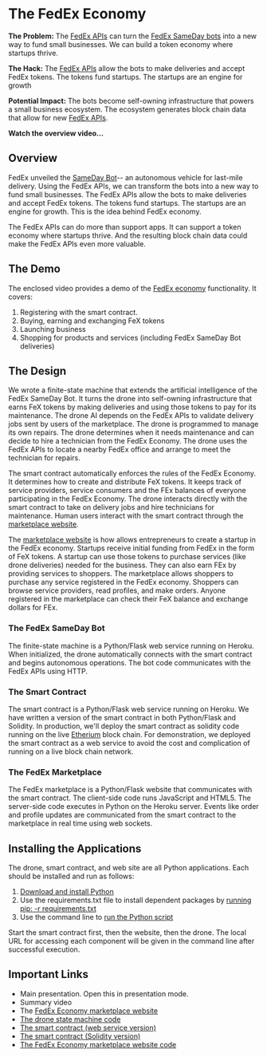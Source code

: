 # The FedEx Economy
**The Problem:** The [FedEx APIs](https://www.fedex.com/en-ca/resources-tools/api.html) can turn the [FedEx SameDay bots](https://www.youtube.com/results?search_query=fedex+sameday+bot) into a new way to fund small businesses. We can build a token economy where startups thrive. 

**The Hack:** The [FedEx APIs](https://www.fedex.com/en-ca/resources-tools/api.html) allow the bots to make deliveries and accept FedEx tokens. The tokens fund startups. The startups are an engine for growth

**Potential Impact:** The bots become self-owning infrastructure that powers a small business ecosystem. The ecosystem generates block chain data that allow for new [FedEx APIs](https://www.fedex.com/en-ca/resources-tools/api.html).

**Watch the overview video...**

## Overview
FedEx unveiled the [SameDay Bot](https://www.youtube.com/results?search_query=fedex+sameday+bot)-- an autonomous vehicle for last-mile delivery. Using the FedEx APIs, we can transform the bots into a new way to fund small businesses. The FedEx APIs allow the bots to make deliveries and accept FedEx tokens. The tokens fund startups. The startups are an engine for growth. This is the idea behind FedEx economy. 

The FedEx APIs can do more than support apps. It can support a token economy where startups thrive.  And the resulting block chain data could make the FedEx APIs even more valuable.

## The Demo
The enclosed video provides a demo of the [FedEx economy](https://fedex-economy-market.herokuapp.com/) functionality. It covers:
1. Registering with the smart contract. 
1. Buying, earning and exchanging FeX tokens
1. Launching business
1. Shopping for products and services (including FedEx SameDay Bot deliveries)


## The Design

We wrote a finite-state machine that extends the artificial intelligence of the FedEx SameDay Bot. It turns the drone into self-owning infrastructure that earns FeX tokens by making deliveries and using those tokens to pay for its maintenance. The drone AI depends on the FedEx APIs to validate delivery jobs sent by users of the marketplace. The drone is programmed to manage its own repairs. The drone determines when it needs maintenance and can decide to hire a technician from the FedEx Economy.  The drone uses the FedEx APIs to locate a nearby FedEx office and arrange to meet the technician for repairs.

The smart contract automatically enforces the rules of the FedEx Economy. It determines how to create and distribute FeX tokens. It keeps track of service providers, service consumers and the FEx balances of everyone participating in the FedEx Economy. The drone interacts directly with the smart contract to take on delivery jobs and hire technicians for maintenance. Human users interact with the smart contract through the [marketplace website](https://fedex-economy-market.herokuapp.com/).

The [marketplace website](https://fedex-economy-market.herokuapp.com/) is how allows entrepreneurs to create a startup in the FedEx economy. Startups receive initial funding from FedEx in the form of FeX tokens. A startup can use those tokens to purchase services (like drone deliveries) needed for the business. They can also earn FEx by providing services to shoppers. The marketplace allows shoppers to purchase any service registered in the FedEx economy. Shoppers can browse service providers, read profiles, and make orders. Anyone registered in the marketplace can check their FeX balance and exchange dollars for FEx.

### The FedEx SameDay Bot

The finite-state machine is a Python/Flask web service running on Heroku. When initialized, the drone automatically connects with the smart contract and begins autonomous operations. The bot code communicates with the FedEx APIs using HTTP.

### The Smart Contract

The smart contract is a Python/Flask web service running on Heroku. We have written a version of the smart contract in both Python/Flask and Solidity. In production, we'll deploy the smart contract as solidity code running on the live [Etherium](https://www.coindesk.com/learn/ethereum-101/what-is-ethereum) block chain. For demonstration, we deployed the smart contract as a web service to avoid the cost and complication of running on a live block chain network.

### The FedEx Marketplace
 
The FedEx marketplace is a Python/Flask website that communicates with the smart contract. The client-side code runs JavaScript and HTML5. The server-side code executes in Python on the Heroku server. Events like order and profile updates are communicated from the smart contract to the marketplace in real time using web sockets.

## Installing the Applications

The drone, smart contract, and web site are all Python applications. Each should be installed and run as follows:
1. [Download and install Python](https://www.python.org/downloads/)
1. Use the requirements.txt file to install dependent packages by [running pip: -r requirements.txt](https://note.nkmk.me/en/python-pip-install-requirements/)
1. Use the command line to [run the Python script](https://realpython.com/run-python-scripts/)

Start the smart contract first, then the website, then the drone. The local URL for accessing each component will be given in the command line after successful execution.

## Important Links

- Main presentation. Open this in presentation mode.
- Summary video
- The [FedEx Economy marketplace website](https://fedex-economy-market.herokuapp.com/)
- [The drone state machine code](https://github.com/jerryaoverton/fedex-economy-drone)
- [The smart contract (web service version)](https://github.com/jerryaoverton/fedex-economy-smartcontract)
- [The smart contract (Solidity version)](https://github.com/jerryaoverton/fedex-api-hackathon-2020/tree/master/Code/Solidity%20Smart%20Contract)
- [The FedEx Economy marketplace website code](https://github.com/jerryaoverton/fedex-economy-market)
